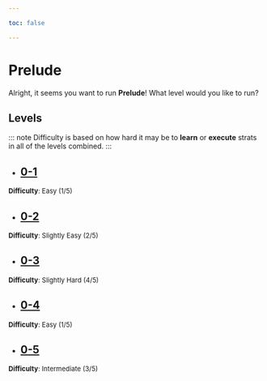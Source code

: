 ```yaml
---

toc: false

---
```


# Prelude

Alright, it seems you want to run **Prelude**! What level would you like to run?

## Levels
::: note
Difficulty is based on how hard it may be to **learn** or **execute** strats in all of the levels combined.
:::

- ## [0-1](/any/0-prelude/any-0-1.md)
<font size="2">
    <b>Difficulty</b>: Easy (1/5)
</font>

- ## [0-2](/any/0-prelude/any-0-2.md)
<font size="2">
    <b>Difficulty</b>: Slightly Easy (2/5)
</font>

- ## [0-3](/any/0-prelude/any-0-3.md)
<font size="2">
    <b>Difficulty</b>: Slightly Hard (4/5)
</font>

- ## [0-4](/any/0-prelude/any-0-4.md)
<font size="2">
    <b>Difficulty</b>: Easy (1/5)
</font>

- ## [0-5](/any/0-prelude/any-0-5.md)
<font size="2">
    <b>Difficulty</b>: Intermediate (3/5)
</font>